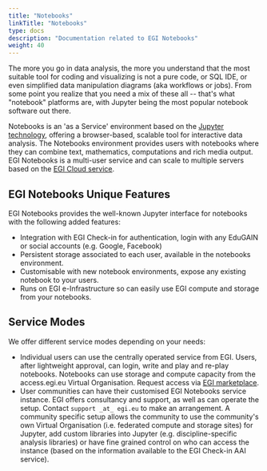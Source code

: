 ```yaml
---
title: "Notebooks"
linkTitle: "Notebooks"
type: docs
description: "Documentation related to EGI Notebooks"
weight: 40
---
```



The more you go in data analysis, the more you understand that the most
suitable tool for coding and visualizing is not a pure code, or SQL IDE,
or even simplified data manipulation diagrams (aka workflows or jobs).
From some point you realize that you need a mix of these all -- that's
what "notebook" platforms are, with Jupyter being the most popular
notebook software out there.

Notebooks is an \'as a Service\' environment based on the [Jupyter
technology](http://jupyter.org/), offering a browser-based, scalable
tool for interactive data analysis. The Notebooks environment provides
users with notebooks where they can combine text, mathematics,
computations and rich media output. EGI Notebooks is a multi-user
service and can scale to multiple servers based on the [EGI Cloud
service](https://www.egi.eu/services/cloud-compute/).

## EGI Notebooks Unique Features

EGI Notebooks provides the well-known Jupyter interface for notebooks
with the following added features:

-   Integration with EGI Check-in for authentication, login with any
    EduGAIN or social accounts (e.g. Google, Facebook)
-   Persistent storage associated to each user, available in the
    notebooks environment.
-   Customisable with new notebook environments, expose any existing
    notebook to your users.
-   Runs on EGI e-Infrastructure so can easily use EGI compute and
    storage from your notebooks.

## Service Modes

We offer different service modes depending on your needs:

-   Individual users can use the centrally operated service from EGI.
    Users, after lightweight approval, can login, write and play and
    re-play notebooks. Notebooks can use storage and compute capacity
    from the access.egi.eu Virtual Organisation. Request access via [EGI
    marketplace](https://marketplace.egi.eu/applications-on-demand-beta/65-jupyter.html).
-   User communities can have their customised EGI Notebooks service
    instance. EGI offers consultancy and support, as well as can operate
    the setup. Contact `support _at_ egi.eu` to make an arrangement. A
    community specific setup allows the community to use the
    community\'s own Virtual Organisation (i.e. federated compute and
    storage sites) for Jupyter, add custom libraries into Jupyter (e.g.
    discipline-specific analysis libraries) or have fine grained control
    on who can access the instance (based on the information available
    to the EGI Check-in AAI service).

